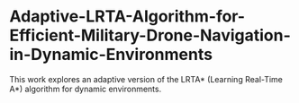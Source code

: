 # Adaptive-LRTA-Algorithm-for-Efficient-Military-Drone-Navigation-in-Dynamic-Environments
This work explores an adaptive version of the LRTA* (Learning Real-Time A*) algorithm for dynamic environments.
